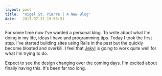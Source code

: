 ```yaml
---
layout: post
title:  "Rigel St. Pierre | A New Blog"
date:   2013-07-31 19:58:31
---
```

For some time now I've wanted a personal blog. To write about what I'm doing in my life, ideas I have and programming tips. Today I took the first step. I've started building sites using Rails in the past but the quickly become bloated and overkill. I feel that [Jekyl][jekyll] is going to work quite well for what I'm trying to do. 

Expect to see the design changing over the coming days. I'm excited about finally having this. It's been far too long.

[jekyll]:    http://jekyllrb.com
